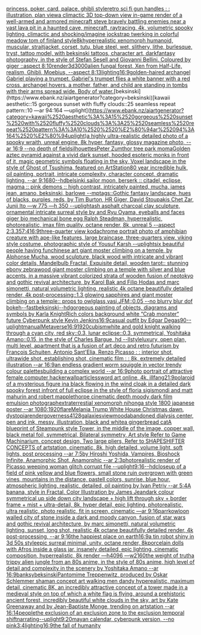 [princess, poker, card, palace, ghibli style](https://www.ebank.nz/aiartgenerator?category=princess%2C%2520poker%2C%2520card%2C%2520palace%2C%2520ghibli%2520style)[retro sci fi gun handles : : illustration, plan view](https://www.ebank.nz/aiartgenerator?category=retro%2520sci%2520fi%2520gun%2520handles%2520%3A%2520%3A%2520illustration%2C%2520plan%2520view)[a climactic 3D top-down view in-game render of a well-armed and armored minecraft steve bravely battling enemies near a vast lava pit in a haunted cave, minecraft, raytracing, 4k, volumetric spooky lighting, climactic  and shocking](https://www.ebank.nz/aiartgenerator?category=a%2520climactic%25203D%2520top-down%2520view%2520in-game%2520render%2520of%2520a%2520well-armed%2520and%2520armored%2520minecraft%2520steve%2520bravely%2520battling%2520enemies%2520near%2520a%2520vast%2520lava%2520pit%2520in%2520a%2520haunted%2520cave%2C%2520minecraft%2C%2520raytracing%2C%25204k%2C%2520volumetric%2520spooky%2520lighting%2C%2520climactic%2520%2520and%2520shocking)[/imagine  jockstrap twerking  in  colorful meadow tom of finland style](https://www.ebank.nz/aiartgenerator?category=/imagine%2520%2520jockstrap%2520twerking%2520%2520in%2520%2520colorful%2520meadow%2520tom%2520of%2520finland%2520style)[8k](https://www.ebank.nz/aiartgenerator?category=8k)[hyperrealistic xenomorph humanoid, muscular, straitjacket, corset, tutu, blue steel, wet, slithery, lithe, burlesque, tryst, tattoo model, with beksinski tattoos, character art, darkfantasy photography, in the style of Stefan Sesell and Giovanni Bellini.  Coloured by giger ::aspect 8:10](https://www.ebank.nz/aiartgenerator?category=hyperrealistic%2520xenomorph%2520humanoid%2C%2520muscular%2C%2520straitjacket%2C%2520corset%2C%2520tutu%2C%2520blue%2520steel%2C%2520wet%2C%2520slithery%2C%2520lithe%2C%2520burlesque%2C%2520tryst%2C%2520tattoo%2520model%2C%2520with%2520beksinski%2520tattoos%2C%2520character%2520art%2C%2520darkfantasy%2520photography%2C%2520in%2520the%2520style%2520of%2520Stefan%2520Sesell%2520and%2520Giovanni%2520Bellini.%2520%2520Coloured%2520by%2520giger%2520%3A%3Aaspect%25208%3A10)[render](https://www.ebank.nz/aiartgenerator?category=render)[3d](https://www.ebank.nz/aiartgenerator?category=3d)[3000](https://www.ebank.nz/aiartgenerator?category=3000)[alien fungal forest, Xen from Half-Life, realism, Ghibli, Moebius, --aspect 8:13](https://www.ebank.nz/aiartgenerator?category=alien%2520fungal%2520forest%2C%2520Xen%2520from%2520Half-Life%2C%2520realism%2C%2520Ghibli%2C%2520Moebius%2C%2520--aspect%25208%3A13)[lighting](https://www.ebank.nz/aiartgenerator?category=lighting)[16:9](https://www.ebank.nz/aiartgenerator?category=16%3A9)[golden-haired archangel Gabriel playing a trumpet. Gabriel's trumpet flies a white banner with a red cross. archangel hovers. a mother, father, and child are standing in tombs with their arms spread wide. Body of water.](https://www.ebank.nz/aiartgenerator?category=golden-haired%2520archangel%2520Gabriel%2520playing%2520a%2520trumpet.%2520Gabriel%27s%2520trumpet%2520flies%2520a%2520white%2520banner%2520with%2520a%2520red%2520cross.%2520archangel%2520hovers.%2520a%2520mother%2C%2520father%2C%2520and%2520child%2520are%2520standing%2520in%2520tombs%2520with%2520their%2520arms%2520spread%2520wide.%2520Body%2520of%2520water.)[beksinski](https://www.ebank.nz/aiartgenerator?category=beksinski)[kawaii aesthetic::15 gorgeous sunset with fluffy clouds::25 seamless repeat pattern::10  —ar 94:164 —uplight](https://www.ebank.nz/aiartgenerator?category=kawaii%2520aesthetic%3A%3A15%2520gorgeous%2520sunset%2520with%2520fluffy%2520clouds%3A%3A25%2520seamless%2520repeat%2520pattern%3A%3A10%2520%2520%E2%80%94ar%252094%3A164%2520%E2%80%94uplight)[a highly ultra-realistic detailed photo of a spooky wraith, unreal engine, 8k hyper, fantasy, glossy magazine photo, --ar 16:9 --no depth of field](https://www.ebank.nz/aiartgenerator?category=a%2520highly%2520ultra-realistic%2520detailed%2520photo%2520of%2520a%2520spooky%2520wraith%2C%2520unreal%2520engine%2C%25208k%2520hyper%2C%2520fantasy%2C%2520glossy%2520magazine%2520photo%2C%2520--ar%252016%3A9%2520--no%2520depth%2520of%2520field)[silhouettes](https://www.ebank.nz/aiartgenerator?category=silhouettes)[Peter Zumthor tree park moma](https://www.ebank.nz/aiartgenerator?category=Peter%2520Zumthor%2520tree%2520park%2520moma)[Golden aztec pyramid against a vivid dark sunset, hooded esoteric monks in front of it, magic geometric symbols floating in the sky, Voxel landscape in the style of Ghost of Tsushima, featured on ArtStation](https://www.ebank.nz/aiartgenerator?category=Golden%2520aztec%2520pyramid%2520against%2520a%2520vivid%2520dark%2520sunset%2C%2520hooded%2520esoteric%2520monks%2520in%2520front%2520of%2520it%2C%2520magic%2520geometric%2520symbols%2520floating%2520in%2520the%2520sky%2C%2520Voxel%2520landscape%2520in%2520the%2520style%2520of%2520Ghost%2520of%2520Tsushima%2C%2520featured%2520on%2520ArtStation)[80 year incredible hulk, oil painting, portrait, intricate complexity, character concept, dramatic lighting, --ar 9:16](https://www.ebank.nz/aiartgenerator?category=80%2520year%2520incredible%2520hulk%2C%2520oil%2520painting%2C%2520portrait%2C%2520intricate%2520complexity%2C%2520character%2520concept%2C%2520dramatic%2520lighting%2C%2520--ar%25209%3A16)[80](https://www.ebank.nz/aiartgenerator?category=80)[--hd](https://www.ebank.nz/aiartgenerator?category=--hd)[belsinki,](https://www.ebank.nz/aiartgenerator?category=belsinki%2C)[sailor moon, berserk :: citadel, eclipse, magma :: pink demons ::  high contrast, intricately painted, mucha, james jean, amano, beksinski, barlowe --mp](https://www.ebank.nz/aiartgenerator?category=sailor%2520moon%2C%2520berserk%2520%3A%3A%2520citadel%2C%2520eclipse%2C%2520magma%2520%3A%3A%2520pink%2520demons%2520%3A%3A%2520%2520high%2520contrast%2C%2520intricately%2520painted%2C%2520mucha%2C%2520james%2520jean%2C%2520amano%2C%2520beksinski%2C%2520barlowe%2520--mp)[tags::](https://www.ebank.nz/aiartgenerator?category=tags%3A%3A)[Gothic fantasy landscape, hues of blacks, purples, reds, by Tim Burton, HR Giger, David Stoupakis Chet Zar, Junji Ito —w 775 —h 350 --uplight](https://www.ebank.nz/aiartgenerator?category=Gothic%2520fantasy%2520landscape%2C%2520hues%2520of%2520blacks%2C%2520purples%2C%2520reds%2C%2520by%2520Tim%2520Burton%2C%2520HR%2520Giger%2C%2520David%2520Stoupakis%2520Chet%2520Zar%2C%2520Junji%2520Ito%2520%E2%80%94w%2520775%2520%E2%80%94h%2520350%2520--uplight)[ash asphalt charcoal clay sculpture, ornamental intricate surreal style by and Ryu Oyama, eyeballs and faces giger bio mechanical bone egg Ralph Steadman, hyperrealistic, photorealistic, imax film quality, octane render, 8k, unreal 5 --aspect 2:3](https://www.ebank.nz/aiartgenerator?category=ash%2520asphalt%2520charcoal%2520clay%2520sculpture%2C%2520ornamental%2520intricate%2520surreal%2520style%2520by%2520and%2520Ryu%2520Oyama%2C%2520eyeballs%2520and%2520faces%2520giger%2520bio%2520mechanical%2520bone%2520egg%2520Ralph%2520Steadman%2C%2520hyperrealistic%2C%2520photorealistic%2C%2520imax%2520film%2520quality%2C%2520octane%2520render%2C%25208k%2C%2520unreal%25205%2520--aspect%25202%3A3)[.35](https://www.ebank.nz/aiartgenerator?category=.35)[7:4](https://www.ebank.nz/aiartgenerator?category=7%3A4)[16:9](https://www.ebank.nz/aiartgenerator?category=16%3A9)[three-quarter view kodachrome portrait photo of amphibian creature with ape-like features, large braincase, three-quarters view, viking style costume, photographic style of Yousuf Karsh --uplight](https://www.ebank.nz/aiartgenerator?category=three-quarter%2520view%2520kodachrome%2520portrait%2520photo%2520of%2520amphibian%2520creature%2520with%2520ape-like%2520features%2C%2520large%2520braincase%2C%2520three-quarters%2520view%2C%2520viking%2520style%2520costume%2C%2520photographic%2520style%2520of%2520Yousuf%2520Karsh%2520--uplight)[six beautiful people having fun](https://www.ebank.nz/aiartgenerator?category=six%2520beautiful%2520people%2520having%2520fun)[chinese art giant moster climbing on a temple, by Alphonse Mucha, wood sculpture, black wood with intricate and vibrant color details, Mandelbulb Fractal, Exquisite detail, wooden tarot:: stunning ebony zebrawood giant moster climbing on a temple with silver and blue accents, in a massive vibrant colorized strata of wooden fusion of neotokyo and gothic revival architecture, by Karol Bak and Filip Hodas and marc simonetti, natural volumetric lighting, realistic 4k octane beautifully detailed render, 4k post-processing::1.3 glowing sapphires and giant moster climbing on a temple:: props to owlglass,vasi,JFM::0.05 --no blurry blur dof bokeh](https://www.ebank.nz/aiartgenerator?category=chinese%2520art%2520giant%2520moster%2520climbing%2520on%2520a%2520temple%2C%2520by%2520Alphonse%2520Mucha%2C%2520wood%2520sculpture%2C%2520black%2520wood%2520with%2520intricate%2520and%2520vibrant%2520color%2520details%2C%2520Mandelbulb%2520Fractal%2C%2520Exquisite%2520detail%2C%2520wooden%2520tarot%3A%3A%2520stunning%2520ebony%2520zebrawood%2520giant%2520moster%2520climbing%2520on%2520a%2520temple%2520with%2520silver%2520and%2520blue%2520accents%2C%2520in%2520a%2520massive%2520vibrant%2520colorized%2520strata%2520of%2520wooden%2520fusion%2520of%2520neotokyo%2520and%2520gothic%2520revival%2520architecture%2C%2520by%2520Karol%2520Bak%2520and%2520Filip%2520Hodas%2520and%2520marc%2520simonetti%2C%2520natural%2520volumetric%2520lighting%2C%2520realistic%25204k%2520octane%2520beautifully%2520detailed%2520render%2C%25204k%2520post-processing%3A%3A1.3%2520glowing%2520sapphires%2520and%2520giant%2520moster%2520climbing%2520on%2520a%2520temple%3A%3A%2520props%2520to%2520owlglass%2Cvasi%2CJFM%3A%3A0.05%2520--no%2520blurry%2520blur%2520dof%2520bokeh)[--fast](https://www.ebank.nz/aiartgenerator?category=--fast)[beksinski](https://www.ebank.nz/aiartgenerator?category=beksinski)[--hd](https://www.ebank.nz/aiartgenerator?category=--hd)[gorgeous painting of objects, diagrams and symbols by Karla Knight](https://www.ebank.nz/aiartgenerator?category=gorgeous%2520painting%2520of%2520objects%2C%2520diagrams%2520and%2520symbols%2520by%2520Karla%2520Knight)[Rich colors background white “Crab monster“  future Cyberpunk style Kevin Jenkins](https://www.ebank.nz/aiartgenerator?category=Rich%2520colors%2520background%2520white%2520%E2%80%9CCrab%2520monster%E2%80%9C%2520%2520future%2520Cyberpunk%2520style%2520Kevin%2520Jenkins)[16:9](https://www.ebank.nz/aiartgenerator?category=16%3A9)[casual outfit by Edgar Degas](https://www.ebank.nz/aiartgenerator?category=casual%2520outfit%2520by%2520Edgar%2520Degas)[90](https://www.ebank.nz/aiartgenerator?category=90)[--uplight](https://www.ebank.nz/aiartgenerator?category=--uplight)[manual](https://www.ebank.nz/aiartgenerator?category=manual)[Metaverse](https://www.ebank.nz/aiartgenerator?category=Metaverse)[16:9](https://www.ebank.nz/aiartgenerator?category=16%3A9)[1920](https://www.ebank.nz/aiartgenerator?category=1920)[cubism](https://www.ebank.nz/aiartgenerator?category=cubism)[white and gold knight walking through a cyan city, red sky::0.3, lunar eclipse::0.3, symmetrical, Yoshitaka Amano::0.15, in the style of Charles Bargue, hd --ll](https://www.ebank.nz/aiartgenerator?category=white%2520and%2520gold%2520knight%2520walking%2520through%2520a%2520cyan%2520city%2C%2520red%2520sky%3A%3A0.3%2C%2520lunar%2520eclipse%3A%3A0.3%2C%2520symmetrical%2C%2520Yoshitaka%2520Amano%3A%3A0.15%2C%2520in%2520the%2520style%2520of%2520Charles%2520Bargue%2C%2520hd%2520--ll)[style](https://www.ebank.nz/aiartgenerator?category=style)[luxury, open plan, multi level, apartment that is a fusion of art deco and retro futurism by François Schuiten, Antonio Sant'Elia, Renzo Picasso : : interior shot, ultrawide shot, establishing shot, cinematic film : : 8k, extremely detailed illustration --ar 16:9](https://www.ebank.nz/aiartgenerator?category=luxury%2C%2520open%2520plan%2C%2520multi%2520level%2C%2520apartment%2520that%2520is%2520a%2520fusion%2520of%2520art%2520deco%2520and%2520retro%2520futurism%2520by%2520Fran%C3%A7ois%2520Schuiten%2C%2520Antonio%2520Sant%27Elia%2C%2520Renzo%2520Picasso%2520%3A%2520%3A%2520interior%2520shot%2C%2520ultrawide%2520shot%2C%2520establishing%2520shot%2C%2520cinematic%2520film%2520%3A%2520%3A%25208k%2C%2520extremely%2520detailed%2520illustration%2520--ar%252016%3A9)[an endless gradient worm squiggle in vector trendy colour palettes](https://www.ebank.nz/aiartgenerator?category=an%2520endless%2520gradient%2520worm%2520squiggle%2520in%2520vector%2520trendy%2520colour%2520palettes)[building a complex world --ar 16:9](https://www.ebank.nz/aiartgenerator?category=building%2520a%2520complex%2520world%2520--ar%252016%3A9)[photo portrait of attractive female computer hacker](https://www.ebank.nz/aiartgenerator?category=photo%2520portrait%2520of%2520attractive%2520female%2520computer%2520hacker)[wall](https://www.ebank.nz/aiartgenerator?category=wall)[particles](https://www.ebank.nz/aiartgenerator?category=particles)[sword art online, 4k, illfang](https://www.ebank.nz/aiartgenerator?category=sword%2520art%2520online%2C%25204k%2C%2520illfang)[21:9](https://www.ebank.nz/aiartgenerator?category=21%3A9)[polaroid of a mysterious figure ina black flowing in the wind cloak in a detailed dark spooky forest infront of full eclipse in the style of floria sigismondi and matt mahurin and robert mapplethorpe cinematic depth moody dark film emulsion photograph](https://www.ebank.nz/aiartgenerator?category=polaroid%2520of%2520a%2520mysterious%2520figure%2520ina%2520black%2520flowing%2520in%2520the%2520wind%2520cloak%2520in%2520a%2520detailed%2520dark%2520spooky%2520forest%2520infront%2520of%2520full%2520eclipse%2520in%2520the%2520style%2520of%2520floria%2520sigismondi%2520and%2520matt%2520mahurin%2520and%2520robert%2520mapplethorpe%2520cinematic%2520depth%2520moody%2520dark%2520film%2520emulsion%2520photograph)[extraterrestial xenomorph nihonga style 1800 japanese poster --ar 1080:1920](https://www.ebank.nz/aiartgenerator?category=extraterrestial%2520xenomorph%2520nihonga%2520style%25201800%2520japanese%2520poster%2520--ar%25201080%3A1920)[flare](https://www.ebank.nz/aiartgenerator?category=flare)[Melania Trump White House Christmas dawn, dystopia](https://www.ebank.nz/aiartgenerator?category=Melania%2520Trump%2520White%2520House%2520Christmas%2520dawn%2C%2520dystopia)[render](https://www.ebank.nz/aiartgenerator?category=render)[governess](https://www.ebank.nz/aiartgenerator?category=governess)[4](https://www.ebank.nz/aiartgenerator?category=4)[128](https://www.ebank.nz/aiartgenerator?category=128)[galaxies](https://www.ebank.nz/aiartgenerator?category=galaxies)[view](https://www.ebank.nz/aiartgenerator?category=view)[mood](https://www.ebank.nz/aiartgenerator?category=mood)[abandoned dialysis center, pen and ink, messy, illustration, black and white](https://www.ebank.nz/aiartgenerator?category=abandoned%2520dialysis%2520center%2C%2520pen%2520and%2520ink%2C%2520messy%2C%2520illustration%2C%2520black%2520and%2520white)[a gingerbread cat](https://www.ebank.nz/aiartgenerator?category=a%2520gingerbread%2520cat)[A blueprint of Steampunk style Tower,   in the middle of the image,   copper wall, black metal foil, symmetrical,  Bilateral symmetry,  Art style Refer to Game Machinarium.  concept design, Two large pliers, Refer to SHAPESHIFTER CONCEPTS  of artstation, cinematic,  8k, high detailed,  volume light,  soft lights,  post processing    --ar 7:5](https://www.ebank.nz/aiartgenerator?category=A%2520blueprint%2520of%2520Steampunk%2520style%2520Tower%2C%2520%2520%2520in%2520the%2520middle%2520of%2520the%2520image%2C%2520%2520%2520copper%2520wall%2C%2520black%2520metal%2520foil%2C%2520symmetrical%2C%2520%2520Bilateral%2520symmetry%2C%2520%2520Art%2520style%2520Refer%2520to%2520Game%2520Machinarium.%2520%2520concept%2520design%2C%2520Two%2520large%2520pliers%2C%2520Refer%2520to%2520SHAPESHIFTER%2520CONCEPTS%2520%2520of%2520artstation%2C%2520cinematic%2C%2520%25208k%2C%2520high%2520detailed%2C%2520%2520volume%2520light%2C%2520%2520soft%2520lights%2C%2520%2520post%2520processing%2520%2520%2520%2520--ar%25207%3A5)[by Hiroshi Yoshida, Vampires, Bioshock Infinite, Anamorphic Shot, Anamorphic --ar 2:3](https://www.ebank.nz/aiartgenerator?category=by%2520Hiroshi%2520Yoshida%2C%2520Vampires%2C%2520Bioshock%2520Infinite%2C%2520Anamorphic%2520Shot%2C%2520Anamorphic%2520--ar%25202%3A3)[photorealistic render of Picasso weeping woman glitch corrupt file --uplight](https://www.ebank.nz/aiartgenerator?category=photorealistic%2520render%2520of%2520Picasso%2520weeping%2520woman%2520glitch%2520corrupt%2520file%2520--uplight)[9:16](https://www.ebank.nz/aiartgenerator?category=9%3A16)[--hd](https://www.ebank.nz/aiartgenerator?category=--hd)[closeup of a field of pink yellow and blue flowers, small stone ruin overgrown with green vines, mountains in the distance, pastell colors, sunrise, blue hour, atmospheric lighting, realistic, detailed, oil painting by Ivan Petriv --ar 5:4](https://www.ebank.nz/aiartgenerator?category=closeup%2520of%2520a%2520field%2520of%2520pink%2520yellow%2520and%2520blue%2520flowers%2C%2520small%2520stone%2520ruin%2520overgrown%2520with%2520green%2520vines%2C%2520mountains%2520in%2520the%2520distance%2C%2520pastell%2520colors%2C%2520sunrise%2C%2520blue%2520hour%2C%2520atmospheric%2520lighting%2C%2520realistic%2C%2520detailed%2C%2520oil%2520painting%2520by%2520Ivan%2520Petriv%2520--ar%25205%3A4)[A banana, style in Fractal, Color Illustration by James Jean](https://www.ebank.nz/aiartgenerator?category=A%2520banana%2C%2520style%2520in%2520Fractal%2C%2520Color%2520Illustration%2520by%2520James%2520Jean)[dark colour symmetrical up side down city landscape + high lift through sky + border frame + mist + ultra-detail, 8k, hyper detail, epic lighting, photorealistic, ultra realistic, photo realistic, fit in screen, cinematic —ar 9:16](https://www.ebank.nz/aiartgenerator?category=dark%2520colour%2520symmetrical%2520up%2520side%2520down%2520city%2520landscape%2520%2B%2520high%2520lift%2520through%2520sky%2520%2B%2520border%2520frame%2520%2B%2520mist%2520%2B%2520ultra-detail%2C%25208k%2C%2520hyper%2520detail%2C%2520epic%2520lighting%2C%2520photorealistic%2C%2520ultra%2520realistic%2C%2520photo%2520realistic%2C%2520fit%2520in%2520screen%2C%2520cinematic%2520%E2%80%94ar%25209%3A16)[parr](https://www.ebank.nz/aiartgenerator?category=parr)[kowloon walled city of stone inside a dark and moody canyon, fusion of star wars and gothic revival architecture, by marc simonetti, natural volumetric lighting, sunset, long shot, realistic 4k octane beautifully detailed render, 4k post-processing, --ar 9:16](https://www.ebank.nz/aiartgenerator?category=kowloon%2520walled%2520city%2520of%2520stone%2520inside%2520a%2520dark%2520and%2520moody%2520canyon%2C%2520fusion%2520of%2520star%2520wars%2520and%2520gothic%2520revival%2520architecture%2C%2520by%2520marc%2520simonetti%2C%2520natural%2520volumetric%2520lighting%2C%2520sunset%2C%2520long%2520shot%2C%2520realistic%25204k%2520octane%2520beautifully%2520detailed%2520render%2C%25204k%2520post-processing%2C%2520--ar%25209%3A16)[the happiest place on earth](https://www.ebank.nz/aiartgenerator?category=the%2520happiest%2520place%2520on%2520earth)[16:9](https://www.ebank.nz/aiartgenerator?category=16%3A9)[a tin robot shiny in 3d 50s style](https://www.ebank.nz/aiartgenerator?category=a%2520tin%2520robot%2520shiny%2520in%25203d%252050s%2520style)[epic surreal minimal, unity, octane render, 8k](https://www.ebank.nz/aiartgenerator?category=epic%2520surreal%2520minimal%2C%2520unity%2C%2520octane%2520render%2C%25208k)[porcelain dolls with Afros  inside a glass jar, insanely detailed, epic lighting, cinematic composition, hyperrealistic, 8k render ––h4096 ––w2160](https://www.ebank.nz/aiartgenerator?category=porcelain%2520dolls%2520with%2520Afros%2520%2520inside%2520a%2520glass%2520jar%2C%2520insanely%2520detailed%2C%2520epic%2520lighting%2C%2520cinematic%2520composition%2C%2520hyperrealistic%2C%25208k%2520render%2520%E2%80%93%E2%80%93h4096%2520%E2%80%93%E2%80%93w2160)[the weight of truth](https://www.ebank.nz/aiartgenerator?category=the%2520weight%2520of%2520truth)[a trippy alien jungle from an 80s anime, in the style of 80s anime, high level of detail and complexity in the scenery by Yoshitaka Amano --ar 16:9](https://www.ebank.nz/aiartgenerator?category=a%2520trippy%2520alien%2520jungle%2520from%2520an%252080s%2520anime%2C%2520in%2520the%2520style%2520of%252080s%2520anime%2C%2520high%2520level%2520of%2520detail%2520and%2520complexity%2520in%2520the%2520scenery%2520by%2520Yoshitaka%2520Amano%2520--ar%252016%3A9)[banksy](https://www.ebank.nz/aiartgenerator?category=banksy)[beksinski](https://www.ebank.nz/aiartgenerator?category=beksinski)[Pantomime Treppenwitz, produced by Oskar Schlemmer shaman concept art walking men dandy hyperealistic, maximum detail, cinematic 8K, an incredibly attractive concept of a tower made in a medieval style on top of which a white flag is flying, around a prehistoric ancient forest, incredibly beautiful white clouds in the sky, art by Kate Greenaway and by Jean-Baptiste Monge, trending on artstation --ar 16:14](https://www.ebank.nz/aiartgenerator?category=Pantomime%2520Treppenwitz%2C%2520produced%2520by%2520Oskar%2520Schlemmer%2520shaman%2520concept%2520art%2520walking%2520men%2520dandy%2520hyperealistic%2C%2520maximum%2520detail%2C%2520cinematic%25208K%2C%2520an%2520incredibly%2520attractive%2520concept%2520of%2520a%2520tower%2520made%2520in%2520a%2520medieval%2520style%2520on%2520top%2520of%2520which%2520a%2520white%2520flag%2520is%2520flying%2C%2520around%2520a%2520prehistoric%2520ancient%2520forest%2C%2520incredibly%2520beautiful%2520white%2520clouds%2520in%2520the%2520sky%2C%2520art%2520by%2520Kate%2520Greenaway%2520and%2520by%2520Jean-Baptiste%2520Monge%2C%2520trending%2520on%2520artstation%2520--ar%252016%3A14)[people](https://www.ebank.nz/aiartgenerator?category=people)[the exclusion of an exclusion zone to the exclusion temporal shift](https://www.ebank.nz/aiartgenerator?category=the%2520exclusion%2520of%2520an%2520exclusion%2520zone%2520to%2520the%2520exclusion%2520temporal%2520shift)[narrating](https://www.ebank.nz/aiartgenerator?category=narrating)[--uplight](https://www.ebank.nz/aiartgenerator?category=--uplight)[9:20](https://www.ebank.nz/aiartgenerator?category=9%3A20)[mayan calendar, cyberpunk version, --no pink](https://www.ebank.nz/aiartgenerator?category=mayan%2520calendar%2C%2520cyberpunk%2520version%2C%2520--no%2520pink)[3:4](https://www.ebank.nz/aiartgenerator?category=3%3A4)[lighting](https://www.ebank.nz/aiartgenerator?category=lighting)[16:9](https://www.ebank.nz/aiartgenerator?category=16%3A9)[the fall of humanity](https://www.ebank.nz/aiartgenerator?category=the%2520fall%2520of%2520humanity)